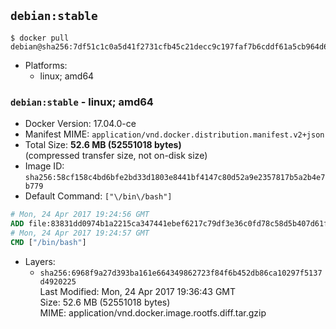 ## `debian:stable`

```console
$ docker pull debian@sha256:7df51c1c0a5d41f2731cfb45c21decc9c197faf7b6cddf61a5cb964d6db6fcea
```

-	Platforms:
	-	linux; amd64

### `debian:stable` - linux; amd64

-	Docker Version: 17.04.0-ce
-	Manifest MIME: `application/vnd.docker.distribution.manifest.v2+json`
-	Total Size: **52.6 MB (52551018 bytes)**  
	(compressed transfer size, not on-disk size)
-	Image ID: `sha256:58cf158c4bd6bfe2bd33d1803e8441bf4147c80d52a9e2357817b5a2b4e7b779`
-	Default Command: `["\/bin\/bash"]`

```dockerfile
# Mon, 24 Apr 2017 19:24:56 GMT
ADD file:83831dd0974b1a2215ca347441ebef6217c79df3e36c0fd78c58d5b407d61fed in / 
# Mon, 24 Apr 2017 19:24:57 GMT
CMD ["/bin/bash"]
```

-	Layers:
	-	`sha256:6968f9a27d393ba161e664349862723f84f6b452db86ca10297f5137d4920225`  
		Last Modified: Mon, 24 Apr 2017 19:36:43 GMT  
		Size: 52.6 MB (52551018 bytes)  
		MIME: application/vnd.docker.image.rootfs.diff.tar.gzip
